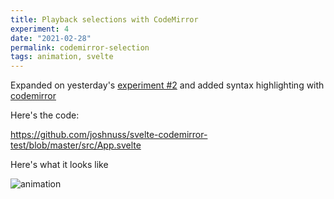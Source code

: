 ```yaml
---
title: Playback selections with CodeMirror
experiment: 4
date: "2021-02-28"
permalink: codemirror-selection
tags: animation, svelte
---
```


Expanded on yesterday's [experiment #2](/posts/recording-and-animating-input-selections) and added syntax highlighting with [codemirror](https://codemirror.net/)

Here's the code:

https://github.com/joshnuss/svelte-codemirror-test/blob/master/src/App.svelte

Here's what it looks like

![animation](/images/codemirror-selection-animation.gif)
